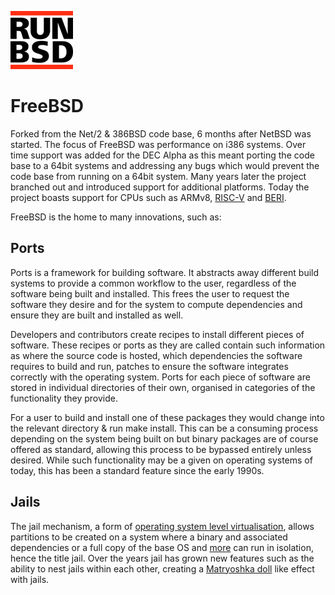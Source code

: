 <a href="/" title="home"><img src="/header.png" class="w3"></a>

# FreeBSD

Forked from the Net/2 & 386BSD code base, 6 months after NetBSD was
started.  The focus of FreeBSD was performance on i386 systems.
Over time support was added for the DEC Alpha as this meant porting
the code base to a 64bit systems and addressing any bugs which would
prevent the code base from running on a 64bit system. Many years
later the project branched out and introduced support for additional
platforms. Today the project boasts support for CPUs such as ARMv8,
[RISC-V](http://riscv.org/) and
[BERI](http://www.cl.cam.ac.uk/research/security/ctsrd/beri/).

FreeBSD is the home to many innovations, such as:

## Ports

Ports is a framework for building software. It abstracts away
different build systems to provide a common workflow to the user,
regardless of the software being built and installed. This frees
the user to request the software they desire and for the system to
compute dependencies and ensure they are built and installed as
well.

Developers and contributors create recipes to install different
pieces of software. These recipes or ports as they are called contain
such information as where the source code is hosted, which dependencies
the software requires to build and run, patches to ensure the
software integrates correctly with the operating system. Ports for
each piece of software are stored in individual directories of their
own, organised in categories of the functionality they provide.

For a user to build and install one of these packages they would
change into the relevant directory & run make install.  This can
be a consuming process depending on the system being built on but
binary packages are of course offered as standard, allowing this
process to be bypassed entirely unless desired. While such functionality
may be a given on operating systems of today, this has been a
standard feature since the early 1990s.

## Jails

The jail mechanism, a form of [operating system level
virtualisation](https://en.wikipedia.org/wiki/Operating-system-level_virtualization),
allows partitions to be created on a system where a binary and
associated dependencies or a full copy of the base OS and
[more](https://wiki.freebsd.org/VIMAGE/Linux/CentOS55) can run in
isolation, hence the title jail. Over the years jail has grown new
features such as the ability to nest jails within each other,
creating a [Matryoshka doll](https://en.wikipedia.org/wiki/Matryoshka_doll)
like effect with jails.
